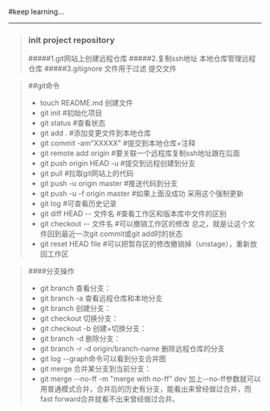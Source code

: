 #keep learning...

---
>### init project repository
> #####1.git网站上创建远程仓库
> #####2.复制ssh地址 本地仓库管理远程仓库
> #####3.gitignore 文件用于过滤 提交文件

> ##git命令
>* touch README.md 创建文件
>* git init #初始化项目
>* git status #查看状态
>* git add . #添加变更文件到本地仓库
>* git commit -am"XXXXX" #提交到本地仓库+注释
>* git remote add origin #要关联一个远程库复制ssh地址跟在后面
>* git push origin HEAD -u #提交到远程创建到分支   
>* git pull #拉取git网站上的代码
>* git push -u origin master #推送代码到分支
>* git push -u -f origin master #如果上面没成功 采用这个强制更新
>* git log #可查看历史记录 
>* git diff HEAD -- 文件名  #查看工作区和版本库中文件的区别 
>* git checkout -- 文件名 #可以撤销工作区的修改 总之，就是让这个文件回到最近一次git commit或git add时的状态
>* git reset HEAD file  #可以把暂存区的修改撤销掉（unstage），重新放回工作区

> ####分支操作
>* git branch 查看分支：
>* git branch -a  查看远程仓库和本地分支
>* git branch <name> 创建分支：
>* git checkout <name> 切换分支：
>* git checkout -b <name> 创建+切换分支：
>* git branch -d <name> 删除分支：
>* git branch -r -d origin/branch-name  删除远程仓库的分支   
>* git log --graph命令可以看到分支合并图
>* git merge <name> 合并某分支到当前分支：
>* git merge --no-ff -m "merge with no-ff" dev 加上--no-ff参数就可以用普通模式合并，合并后的历史有分支，能看出来曾经做过合并，而fast forward合并就看不出来曾经做过合并。 